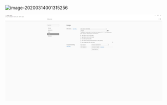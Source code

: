 ![image-20200314001315256](C:\Users\gosto\AppData\Roaming\Typora\typora-user-images\image-20200314001315256.png)

![image-20200314001449029](./images/image-20200314001449029.png)
